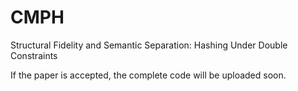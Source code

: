 # CMPH
Structural Fidelity and Semantic Separation: Hashing Under Double Constraints

If the paper is accepted, the complete code will be uploaded soon.
